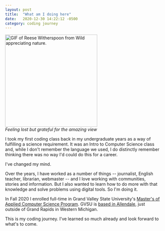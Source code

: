 ```yaml
---
layout: post
title:  "What am I doing here"
date:   2020-12-30 14:22:12 -0500
category: coding journey
---
```

<img src="https://media.giphy.com/media/jVc9WmM1N8QwlK3sVy/source.gif" width="300" alt="GIF of Reese Witherspoon from Wild appreciating nature."><br />
*Feeling lost but grateful for the amazing view*

I took my first coding class back in my undergraduate years as a way of fulfilling a science requirement. It was an Intro to Computer Science class and, while I don't remember the language we used, I do distinctly remember thinking there was no way I'd could do this for a career.

I've changed my mind.

Over the years, I have worked as a number of things -- journalist, English teacher, librarian, webmaster -- and I love working with communities, stories and information. But I also wanted to learn how to do more with that knowledge and solve problems using digital tools. So I'm doing it. 

In Fall 2020 I enrolled full-time in Grand Valley State University's [Master's of Applied Computer Science Program](https://www.gvsu.edu/grad/appliedcompsci/). GVSU is [based in Allendale](https://goo.gl/maps/s411uG8oaZ1YASU7A), just outside of Grand Rapids in Western Michigan. 

This is my coding journey. I've learned so much already and look forward to what's to come.